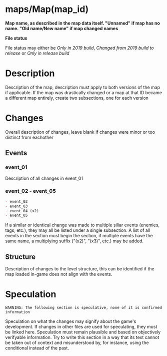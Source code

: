 # maps/Map(map\_id)
**Map name, as described in the map data itself. "Unnamed" if map has no name. "Old name/New name" if map changed names**

**File status**

File status may either be *Only in 2019 build*, *Changed from 2019 build to release* or *Only in release build*

# Description
Description of the map, description must apply to both versions of the map if applicable. If the map was drastically changed or a map at that ID became a different map entirely, create two subsections, one for each version

# Changes
Overall description of changes, leave blank if changes were minor or too distinct from eachother

## Events
### event\_01
Description of all changes in event\_01

### event\_02 - event\_05
```md
- event_02
- event_03
- event_04 (x2)
- event_05
```
If a similar or identical change was made to multiple siliar events (enemies, tags, etc.), they may all be listed under a single subsection. A list of all events in the section must begin the section, if multiple events have the same name, a multiplying suffix ("(x2)", "(x3)", etc.) may be added.

## Structure
Description of changes to the level structure, this can be identified if the map loaded in-game does not align with the events.

# Speculation
`WARNING: The following section is speculative, none of it is confirmed information`

Speculation on what the changes may signify about the game's development. If changes in other files are used for speculating, they must be linked here. Speculation must remain plausible and based on objectively verifyable information. Try to write this section in a way that its text cannot be taken out of context and misunderstood by, for instance, using the conditional instead of the past.
